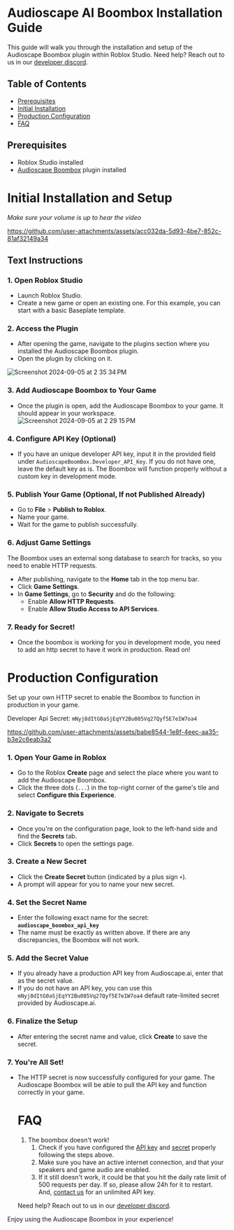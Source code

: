 # Audioscape AI Boombox Installation Guide

This guide will walk you through the installation and setup of the Audioscape Boombox plugin within Roblox Studio. Need help? Reach out to us in our [developer discord](https://discord.gg/MShtx9aaHh).  

## Table of Contents
* [Prerequisites](#Prerequisites)
* [Initial Installation](#initial-installation-and-setup)
* [Production Configuration](#Production-Configuration)
* [FAQ](#faq) 

## Prerequisites
- Roblox Studio installed
- [Audioscape Boombox](https://create.roblox.com/store/asset/128208368873453/Audioscape-Boombox-Plugin) plugin installed

# Initial Installation and Setup
_Make sure your volume is up to hear the video_

https://github.com/user-attachments/assets/acc032da-5d93-4be7-852c-81af32149a34

## Text Instructions
### 1. Open Roblox Studio
- Launch Roblox Studio.
- Create a new game or open an existing one. For this example, you can start with a basic Baseplate template.

### 2. Access the Plugin
- After opening the game, navigate to the plugins section where you installed the Audioscape Boombox plugin.
- Open the plugin by clicking on it.

![Screenshot 2024-09-05 at 2 35 34 PM](https://github.com/user-attachments/assets/686752a4-37df-4ec7-90d8-e8bfc3afce49)

### 3. Add Audioscape Boombox to Your Game
- Once the plugin is open, add the Audioscape Boombox to your game. It should appear in your workspace.
![Screenshot 2024-09-05 at 2 29 15 PM](https://github.com/user-attachments/assets/68a57060-9560-458f-9109-43cadc5a5bc8)

### 4. Configure API Key (Optional)
- If you have an unique developer API key, input it in the provided field under `AudioscapeBoomBox.Developer_API_Key`. If you do not have one, leave the default key as is. The Boombox will function properly without a custom key in development mode.

### 5. Publish Your Game (Optional, If not Published Already)
- Go to **File** > **Publish to Roblox**.
- Name your game.
- Wait for the game to publish successfully.

### 6. Adjust Game Settings
The Boombox uses an external song database to search for tracks, so you need to enable HTTP requests.
- After publishing, navigate to the **Home** tab in the top menu bar.
- Click **Game Settings**.
- In **Game Settings**, go to **Security** and do the following:
  - Enable **Allow HTTP Requests**.
  - Enable **Allow Studio Access to API Services**.

### 7. Ready for Secret!
- Once the boombox is working for you in development mode, you need to add an http secret to have it work in production. Read on!

# Production Configuration

Set up your own HTTP secret to enable the Boombox to function in production in your game.

Developer Api Secret: `mNyj8dItG0aSjEqYY2Bu085Vq27Qyf5E7eIW7oa4`

https://github.com/user-attachments/assets/babe8544-1e8f-4eec-aa35-b3e2c6eab3a2

### 1. Open Your Game in Roblox
- Go to the Roblox **Create** page and select the place where you want to add the Audioscape Boombox.
- Click the three dots (`...`) in the top-right corner of the game's tile and select **Configure this Experience**.

### 2. Navigate to Secrets
- Once you're on the configuration page, look to the left-hand side and find the **Secrets** tab.
- Click **Secrets** to open the settings page.

### 3. Create a New Secret
- Click the **Create Secret** button (indicated by a plus sign `+`).
- A prompt will appear for you to name your new secret.

### 4. Set the Secret Name
- Enter the following exact name for the secret:  
  **`audioscape_boombox_api_key`**
- The name must be exactly as written above. If there are any discrepancies, the Boombox will not work.

### 5. Add the Secret Value
- If you already have a production API key from Audioscape.ai, enter that as the secret value.
- If you do not have an API key, you can use this `mNyj8dItG0aSjEqYY2Bu085Vq27Qyf5E7eIW7oa4` default rate-limited secret provided by Audioscape.ai. 

### 6. Finalize the Setup
- After entering the secret name and value, click **Create** to save the secret.

### 7. You're All Set!
- The HTTP secret is now successfully configured for your game. The Audioscape Boombox will be able to pull the API key and function correctly in your game.

  # FAQ
  1. The boombox doesn't work!
     1. Check if you have configured the [API key](#Configure-API-Key) and [secret](#production-configuration) properly following the steps above.
     2. Make sure you have an active internet connection, and that your speakers and game audio are enabled.
     3. If it still doesn't work, it could be that you hit the daily rate limit of 500 requests per day. If so, please allow 24h for it to restart. And, [contact us](https://discord.gg/MShtx9aaHh) for an unlimited API key. 

  Need help? Reach out to us in our [developer discord](https://discord.gg/MShtx9aaHh).  

Enjoy using the Audioscape Boombox in your experience!



